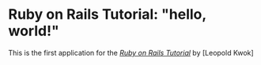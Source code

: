 # Ruby on Rails Tutorial: "hello, world!"

This is the first application for the 
[*Ruby on Rails Tutorial*](http://www.railstutorial.org/)
by [Leopold Kwok]